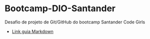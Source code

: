 # Bootcamp-DIO-Santander
Desafio de projeto de Git/GitHub do bootcamp Santander Code Girls  
- [Link guia Markdown](https://www.markdownguide.org/)

